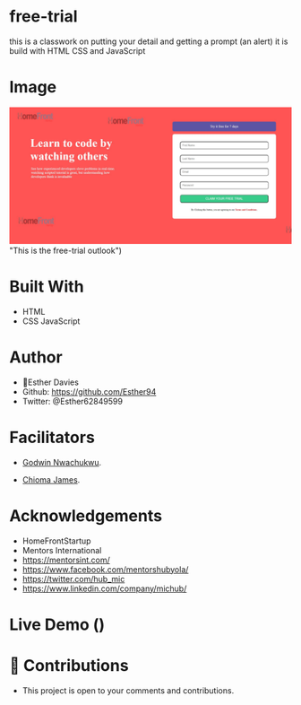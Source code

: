 # free-trial
this is a classwork on putting your detail and getting a prompt (an alert) it is build with HTML CSS and JavaScript

## 
# Image
![welcome interface.](images/Capture.JPG) "This is the free-trial outlook")

# Built With
* HTML
* CSS
JavaScript

# Author
* 👩Esther Davies
* Github: https://github.com/Esther94
* Twitter: @Esther62849599

# Facilitators
* [Godwin Nwachukwu](https://github.com/Gnwin).

* [Chioma James](https://github.com/Chiomy).

# Acknowledgements
* HomeFrontStartup
* Mentors International
* https://mentorsint.com/
* https://www.facebook.com/mentorshubyola/
* https://twitter.com/hub_mic
* https://www.linkedin.com/company/michub/

# Live Demo ()

# 🤝 Contributions
* This project is open to your comments and contributions.
